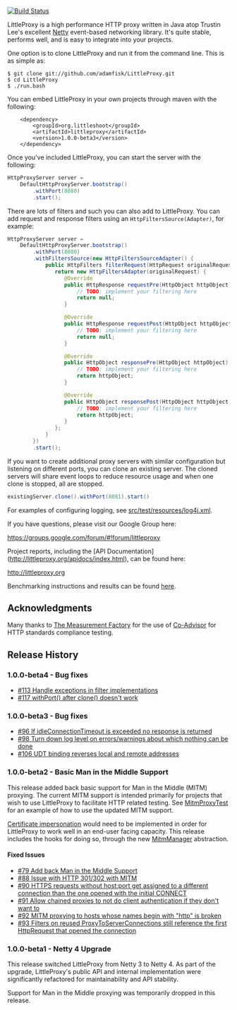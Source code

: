 [![Build Status](https://travis-ci.org/adamfisk/LittleProxy.png?branch=master)](https://travis-ci.org/adamfisk/LittleProxy)

LittleProxy is a high performance HTTP proxy written in Java atop Trustin Lee's excellent [Netty](netty.io) event-based networking library. It's quite stable, performs well, and is easy to integrate into your projects. 

One option is to clone LittleProxy and run it from the command line. This is as simple as:

```
$ git clone git://github.com/adamfisk/LittleProxy.git
$ cd LittleProxy
$ ./run.bash
```

You can embed LittleProxy in your own projects through maven with the following:

```
    <dependency>
        <groupId>org.littleshoot</groupId>
        <artifactId>littleproxy</artifactId>
        <version>1.0.0-beta3</version>
    </dependency>
```

Once you've included LittleProxy, you can start the server with the following:

```java
HttpProxyServer server =
    DefaultHttpProxyServer.bootstrap()
        .withPort(8080)
        .start();
```

There are lots of filters and such you can also add to LittleProxy. You can add
request and response filters using an `HttpFiltersSource(Adapter)`, for example:

```java
HttpProxyServer server =
    DefaultHttpProxyServer.bootstrap()
        .withPort(8080)
        .withFiltersSource(new HttpFiltersSourceAdapter() {
            public HttpFilters filterRequest(HttpRequest originalRequest, ChannelHandlerContext ctx) {
               return new HttpFiltersAdapter(originalRequest) {
                  @Override
                  public HttpResponse requestPre(HttpObject httpObject) {
                      // TODO: implement your filtering here
                      return null;
                  }

                  @Override
                  public HttpResponse requestPost(HttpObject httpObject) {
                      // TODO: implement your filtering here
                      return null;
                  }

                  @Override
                  public HttpObject responsePre(HttpObject httpObject) {
                      // TODO: implement your filtering here
                      return httpObject;
                  }

                  @Override
                  public HttpObject responsePost(HttpObject httpObject) {
                      // TODO: implement your filtering here
                      return httpObject;
                  }   
               };
            }
        })
        .start();
```                

If you want to create additional proxy servers with similar configuration but
listening on different ports, you can clone an existing server.  The cloned
servers will share event loops to reduce resource usage and when one clone is
stopped, all are stopped.

```java
existingServer.clone().withPort(8081).start()
```

For examples of configuring logging, see [src/test/resources/log4j.xml](blob/src/test/resources/log4j.xml).

If you have questions, please visit our Google Group here:

https://groups.google.com/forum/#!forum/littleproxy

Project reports, including the [API Documentation]
(http://littleproxy.org/apidocs/index.html), can be found here:

http://littleproxy.org

Benchmarking instructions and results can be found [here](performance).

Acknowledgments
---------------

Many thanks to [The Measurement Factory](http://www.measurement-factory.com/) for the
use of [Co-Advisor](http://coad.measurement-factory.com/) for HTTP standards
compliance testing. 

Release History
---------------

### 1.0.0-beta4 - Bug fixes

- [#113 Handle exceptions in filter implementations](https://github.com/adamfisk/LittleProxy/issues/113)
- [#117 withPort() after clone() doesn't work](https://github.com/adamfisk/LittleProxy/issues/117)


### 1.0.0-beta3 - Bug fixes

- [#96 If idleConnectionTimeout is exceeded no response is returned](https://github.com/adamfisk/LittleProxy/issues/96)
- [#98 Turn down log level on errors/warnings about which nothing can be done](https://github.com/adamfisk/LittleProxy/issues/98)
- [#106 UDT binding reverses local and remote addresses](https://github.com/adamfisk/LittleProxy/issues/106)


### 1.0.0-beta2 - Basic Man in the Middle Support

This release added back basic support for Man in the Middle (MITM) proxying.
The current MITM support is intended primarily for projects that wish to use
LittleProxy to facilitate HTTP related testing.  See
[MitmProxyTest](src/test/java/org/littleshoot/proxy/MitmProxyTest.java) for an
example of how to use the updated MITM support.
 
[Certificate impersonation](https://github.com/adamfisk/LittleProxy/issues/85)
would need to be implemented in order for LittleProxy to work well in an
end-user facing capacity.  This release includes the hooks for doing so, through
the new [MitmManager](src/main/java/org/littleshoot/proxy/MitmManager.java)
abstraction.

#### Fixed Issues

- [#79 Add back Man in the Middle Support](https://github.com/adamfisk/LittleProxy/issues/79)
- [#88 Issue with HTTP 301/302 with MITM](https://github.com/adamfisk/LittleProxy/issues/88)
- [#90 HTTPS requests without host:port get assigned to a different connection than the one opened with the initial CONNECT](https://github.com/adamfisk/LittleProxy/issues/90)
- [#91 Allow chained proxies to not do client authentication if they don't want to](https://github.com/adamfisk/LittleProxy/issues/91)
- [#92 MITM proxying to hosts whose names begin with "http" is broken](https://github.com/adamfisk/LittleProxy/issues/92)
- [#93 Filters on reused ProxyToServerConnections still reference the first HttpRequest that opened the connection](https://github.com/adamfisk/LittleProxy/issues/93)


### 1.0.0-beta1 - Netty 4 Upgrade

This release switched LittleProxy from Netty 3 to Netty 4.  As part of the
upgrade, LittleProxy's public API and internal implementation were significantly
refactored for maintainability and API stability.

Support for Man in the Middle proxying was temporarily dropped in this release.
